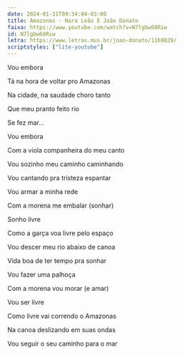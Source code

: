 ```yaml
---
date: 2024-01-31T09:34:04-03:00
title: Amazonas - Nara Leão E João Donato
faixa: https://www.youtube.com/watch?v=N7lgbw68Riw
id: N7lgbw68Riw
letra: https://www.letras.mus.br/joao-donato/1169829/
scriptstyles: ["lite-youtube"]
---
```


Vou embora

Tá na hora de voltar pro Amazonas

Na cidade, na saudade choro tanto

Que meu pranto feito rio

Se fez mar...

Vou embora

Com a viola companheira do meu canto

Vou sozinho meu caminho caminhando

Vou cantando pra tristeza espantar

Vou armar a minha rede

Com a morena me embalar (sonhar)

Sonho livre

Como a garça voa livre pelo espaço

Vou descer meu rio abaixo de canoa

Vida boa de ter tempo pra sonhar

Vou fazer uma palhoça

Com a morena vou morar (e amar)

Vou ser livre

Como livre vai correndo o Amazonas

Na canoa deslizando em suas ondas

Vou seguir o seu caminho para o mar
